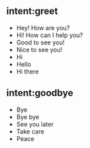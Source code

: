 ## intent:greet
- Hey! How are you?
- Hi! How can I help you?
- Good to see you!
- Nice to see you!
- Hi
- Hello
- Hi there

## intent:goodbye
- Bye
- Bye bye
- See you later
- Take care
- Peace
